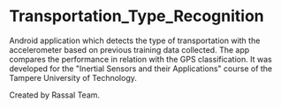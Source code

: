 # Transportation_Type_Recognition
Android application which detects the type of transportation with the accelerometer based on previous training data collected. The app compares the performance in relation with the GPS classification. It was developed for the "Inertial Sensors and their Applications" course of the Tampere University of Technology. 

Created by Rassal Team.

